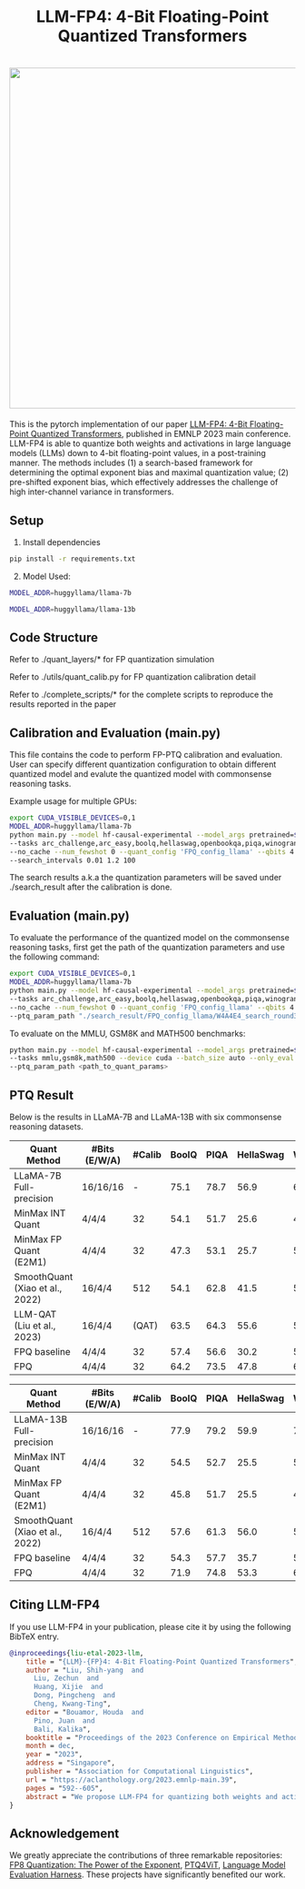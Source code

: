 <h1 align="center">
    <p>LLM-FP4: 4-Bit Floating-Point Quantized Transformers</p>
</h1>

<h1 align="center"> 
<img src="./img/fpq.png" width="600">
</h1>

This is the pytorch implementation of our paper [LLM-FP4: 4-Bit Floating-Point Quantized Transformers](https://arxiv.org/abs/2310.16836), published in EMNLP 2023 main conference.
LLM-FP4 is able to quantize both weights and activations in large language models (LLMs) down to 4-bit floating-point values, in a post-training manner. The methods includes (1) a search-based framework for determining the optimal exponent bias and maximal quantization value; (2) pre-shifted exponent bias, which effectively addresses the challenge of high inter-channel variance in transformers.


## Setup

1. Install dependencies
```bash
pip install -r requirements.txt
```

2. Model Used:

```bash
MODEL_ADDR=huggyllama/llama-7b
```
```bash
MODEL_ADDR=huggyllama/llama-13b
```

## Code Structure
Refer to ./quant_layers/* for FP quantization simulation

Refer to ./utils/quant_calib.py for FP quantization calibration detail

Refer to ./complete_scripts/* for the complete scripts to reproduce the results reported in the paper

## Calibration and Evaluation (main.py)

This file contains the code to perform FP-PTQ calibration and evaluation. User can specify different quantization configuration to obtain different quantized model and evalute the quantized model with commonsense reasoning tasks.

Example usage for multiple GPUs:
```bash
export CUDA_VISIBLE_DEVICES=0,1
MODEL_ADDR=huggyllama/llama-7b
python main.py --model hf-causal-experimental --model_args pretrained=$MODEL_ADDR,use_accelerate=True \
--tasks arc_challenge,arc_easy,boolq,hellaswag,openbookqa,piqa,winogrande --device cuda --batch_size auto \
--no_cache --num_fewshot 0 --quant_config 'FPQ_config_llama' --qbits 4 4 4 2 2 2 --calib_size 32 --search_round 3 \
--search_intervals 0.01 1.2 100
```

The search results a.k.a the quantization parameters will be saved under ./search_result after the calibration is done.

## Evaluation (main.py)

To evaluate the performance of the quantized model on the commonsense reasoning tasks, first get the path of the quantization parameters and use the following command:

```bash
export CUDA_VISIBLE_DEVICES=0,1
MODEL_ADDR=huggyllama/llama-7b
python main.py --model hf-causal-experimental --model_args pretrained=$MODEL_ADDR,use_accelerate=True \
--tasks arc_challenge,arc_easy,boolq,hellaswag,openbookqa,piqa,winogrande --device cuda --batch_size auto \
--no_cache --num_fewshot 0 --quant_config 'FPQ_config_llama' --qbits 4 4 4 2 2 2 --only_eval \
--ptq_param_path "./search_result/FPQ_config_llama/W4A4E4_search_round3_search_intervals(0.01,1.2,100).pt"
```

To evaluate on the MMLU, GSM8K and MATH500 benchmarks:

```bash
python main.py --model hf-causal-experimental --model_args pretrained=$MODEL_ADDR,use_accelerate=True \
--tasks mmlu,gsm8k,math500 --device cuda --batch_size auto --only_eval \
--ptq_param_path <path_to_quant_params>
```

## PTQ Result
Below is the results in LLaMA-7B and LLaMA-13B with six commonsense reasoning datasets.

| Quant Method              | #Bits (E/W/A) | #Calib |  BoolQ  |  PIQA  |  HellaSwag  |  WinoGrande  |  ARC-e  |  ARC-c  |  Average  |
|----------- |---------|--------|--------|-------------|--------------|---------|---------|--------|-----------|
|    LLaMA-7B Full-precision           | 16/16/16 | - |  75.1  |  78.7    |  56.9       | 69.9 | 75.3 |  41.9  |  66.3    |
|    MinMax INT Quant        | 4/4/4 | 32 |  54.1  |  51.7   |  25.6      | 49.8 | 24.7 |  22.9  |  38.1    |
|    MinMax FP Quant (E2M1)  | 4/4/4 | 32 |  47.3  |  53.1   |  25.7      | 50.7 | 25.1 |  22.4  |  37.4    |
|    SmoothQuant (Xiao et al., 2022) | 16/4/4 | 512 |  54.1  |  62.8   |   41.5   | 52.6 | 50.6 |  32.9  |  49.1    |
|    LLM-QAT (Liu et al., 2023) | 16/4/4 | (QAT) |  63.5  |  64.3   |   55.6   | 52.9 | 50.3 |  30.2  |  52.8    |
|    FPQ baseline | 4/4/4 | 32 |  57.4  |  56.6   |   30.2   | 51.1 | 37.7 |  23.2 |  42.7    |
|    FPQ  | 4/4/4 | 32 |  64.2  |  73.5   |   47.8   | 63.7 | 65.9 |  33.6  | **58.1**    |


| Quant Method              | #Bits (E/W/A) | #Calib |  BoolQ  |  PIQA  |  HellaSwag  |  WinoGrande  |  ARC-e  |  ARC-c  |  Average  |
|-----------------------|---------|--------|--------|-------------|--------------|---------|---------|--------|-----------|
|    LLaMA-13B Full-precision           | 16/16/16 | - |  77.9  |  79.2    |  59.9       | 72.6 | 77.4 |  46.4  |  68.9    |
|    MinMax INT Quant        | 4/4/4 | 32 |  54.5  |  52.7   |  25.5      | 51.1 | 25.3 |  22.1  |  38.5    |
|    MinMax FP Quant (E2M1)  | 4/4/4 | 32 |  45.8  |  51.7   |  25.5      | 49.5 | 25.0 |  22.8  |  36.7    |
|    SmoothQuant (Xiao et al., 2022) | 16/4/4 | 512 |  57.6  |  61.3   |   56.0   | 52.6 | 49.9 |  25.1  |  50.4    |
|    FPQ baseline | 4/4/4 | 32 |  54.3  |  57.7   |   35.7   | 52.2 | 41.1 |  25.7  |  44.5    |
|    FPQ  | 4/4/4 | 32 |  71.9  |  74.8  |   53.3   | 66.7 | 71.7 |  39.9  |  **63.1**    |

## Citing LLM-FP4

If you use LLM-FP4 in your publication, please cite it by using the following BibTeX entry.

```bibtex
@inproceedings{liu-etal-2023-llm,
    title = "{LLM}-{FP}4: 4-Bit Floating-Point Quantized Transformers",
    author = "Liu, Shih-yang  and
      Liu, Zechun  and
      Huang, Xijie  and
      Dong, Pingcheng  and
      Cheng, Kwang-Ting",
    editor = "Bouamor, Houda  and
      Pino, Juan  and
      Bali, Kalika",
    booktitle = "Proceedings of the 2023 Conference on Empirical Methods in Natural Language Processing",
    month = dec,
    year = "2023",
    address = "Singapore",
    publisher = "Association for Computational Linguistics",
    url = "https://aclanthology.org/2023.emnlp-main.39",
    pages = "592--605",
    abstract = "We propose LLM-FP4 for quantizing both weights and activations in large language models (LLMs) down to 4-bit floating-point values, in a post-training manner. Existing post-training quantization (PTQ) solutions are primarily integer-based and struggle with bit widths below 8 bits. Compared to integer quantization, floating-point (FP) quantization is more flexible and can better handle long-tail or bell-shaped distributions, and it has emerged as a default choice in many hardware platforms. One characteristic of FP quantization is that its performance largely depends on the choice of exponent bits and clipping range. In this regard, we construct a strong FP-PTQ baseline by searching for the optimal quantization parameters. Furthermore, we observe a high inter-channel variance and low intra-channel variance pattern in activation distributions, which adds activation quantization difficulty. We recognize this pattern to be consistent across a spectrum of transformer models designed for diverse tasks such as LLMs, BERT, and Vision Transformer models. To tackle this, we propose per-channel activation quantization and show that these additional scaling factors can be reparameterized as exponential biases of weights, incurring a negligible cost. Our method, for the first time, can quantize both weights and activations in the LLaMA-13B to only 4-bit and achieves an average score of 63.1 on the common sense zero-shot reasoning tasks, which is only 5.8 lower than the full-precision model, significantly outperforming the previous state-of-the-art by 12.7 points. Code is available at: https://github.com/nbasyl/LLM-FP4.",
}
```

## Acknowledgement
We greatly appreciate the contributions of three remarkable repositories: [FP8 Quantization: The Power of the Exponent](https://github.com/Qualcomm-AI-research/FP8-quantization), [PTQ4ViT](https://github.com/hahnyuan/PTQ4ViT), [Language Model Evaluation Harness](https://github.com/EleutherAI/lm-evaluation-harness). These projects have significantly benefited our work. 

